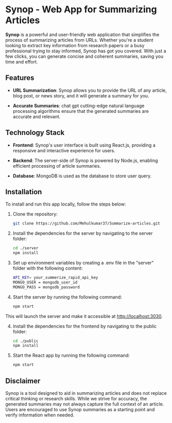 # Synop - Web App for Summarizing Articles

**Synop** is a powerful and user-friendly web application that simplifies the process of summarizing articles from URLs. Whether you're a student looking to extract key information from research papers or a busy professional trying to stay informed, Synop has got you covered. With just a few clicks, you can generate concise and coherent summaries, saving you time and effort.


## Features

- **URL Summarization**: Synop allows you to provide the URL of any article, blog post, or news story, and it will generate a summary for you.

- **Accurate Summaries**: chat gpt cutting-edge natural language processing algorithms ensure that the generated summaries are accurate and relevant.

## Technology Stack

- **Frontend**: Synop's user interface is built using React.js, providing a responsive and interactive experience for users.

- **Backend**: The server-side of Synop is powered by Node.js, enabling efficient processing of article summaries.

- **Database**: MongoDB is used as the database to store user query.

## Installation

To install and run this app locally, follow the steps below:

1. Clone the repository:

   ```bash
   git clone https://github.com/Mehulkumar37/Summarize-articles.git

   ```

2. Install the dependencies for the server by navigating to the server folder:

   ```bash
   cd ./server
   npm install

   ```

3. Set up environment variables by creating a .env file in the "server" folder with the following content:

   ```bash
   API_KEY= your_summerize_rapid_api_key
   MONGO_USER = mongodb_user_id
   MONGO_PASS = mongodb_password
   ```

4. Start the server by running the following command:

   ```bash
   npm start
   ```

This will launch the server and make it accessible at [http://localhost:3030](http://localhost:3030).

4. Install the dependencies for the frontend by navigating to the public folder:

   ```bash
   cd ./public
   npm install

   ```

5. Start the React app by running the following command:

   ```bash
   npm start
   ```

## Disclaimer

Synop is a tool designed to aid in summarizing articles and does not replace critical thinking or research skills. While we strive for accuracy, the generated summaries may not always capture the full context of an article. Users are encouraged to use Synop summaries as a starting point and verify information when needed.


